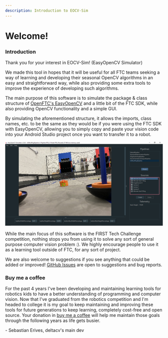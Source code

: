 ```yaml
---
description: Introduction to EOCV-Sim
---
```


# Welcome!

### Introduction

Thank you for your interest in EOCV-Sim! (EasyOpenCV Simulator)

We made this tool in hopes that it will be useful for all FTC teams seeking a way of learning and developing their seasonal OpenCV algorithms in an easy and straightforward way, while also providing some extra tools to improve the experience of developing such algorithms.

The main purpose of this software is to simulate the package & class structure of [OpenFTC's EasyOpenCV](https://github.com/OpenFTC/EasyOpenCV) and a little bit of the FTC SDK, while also providing OpenCV functionality and a simple GUI.

By simulating the aforementioned structure, it allows the imports, class names, etc. to be the same as they would be if you were using the FTC SDK with EasyOpenCV, allowing you to simply copy and paste your vision code into your Android Studio project once you want to transfer it to a robot.

![](.gitbook/assets/eocvsim_screenshot_1.png)

While the main focus of this software is the FIRST Tech Challenge competition, nothing stops you from using it to solve any sort of general purpose computer vision problem :). We highly encourage people to use it as a learning tool outside of FTC, for any sort of project.

We are also welcome to suggestions if you see anything that could be added or improved! [GitHub Issues](https://github.com/deltacv/EOCV-Sim/issues) are open to suggestions and bug reports.

### Buy me a coffee

For the past 4 years I've been developing and maintaining learning tools for robotics kids to have a better understanding of programming and computer vision. Now that I've graduated from the robotics competition and I'm headed to college it is my goal to keep maintaining and improving these tools for future generations to keep learning, completely cost-free and open source. Your donation in [buy me a coffee](https://buymeacoffee.com/serivesmejia) will help me maintain those goals through the following years as life gets busier.

\- Sebastian Erives, deltacv's main dev
